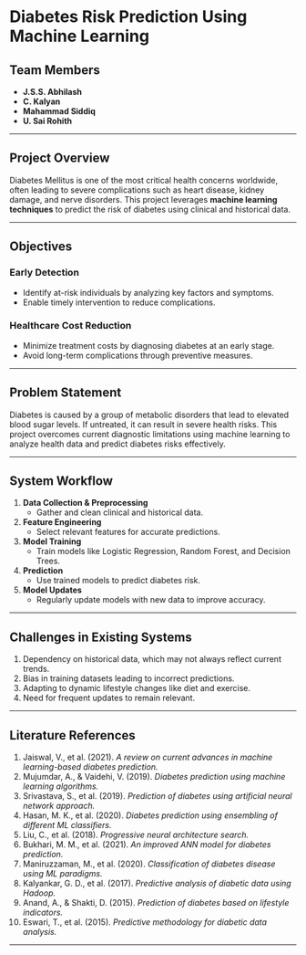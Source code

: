 # Diabetes Risk Prediction Using Machine Learning

## Team Members
- **J.S.S. Abhilash** 
- **C. Kalyan** 
- **Mahammad Siddiq** 
- **U. Sai Rohith** 

---

## Project Overview
Diabetes Mellitus is one of the most critical health concerns worldwide, often leading to severe complications such as heart disease, kidney damage, and nerve disorders. This project leverages **machine learning techniques** to predict the risk of diabetes using clinical and historical data.

---

## Objectives
### Early Detection
- Identify at-risk individuals by analyzing key factors and symptoms.
- Enable timely intervention to reduce complications.

### Healthcare Cost Reduction
- Minimize treatment costs by diagnosing diabetes at an early stage.
- Avoid long-term complications through preventive measures.

---

## Problem Statement
Diabetes is caused by a group of metabolic disorders that lead to elevated blood sugar levels. If untreated, it can result in severe health risks. This project overcomes current diagnostic limitations using machine learning to analyze health data and predict diabetes risks effectively.

---

## System Workflow
1. **Data Collection & Preprocessing**
   - Gather and clean clinical and historical data.
2. **Feature Engineering**
   - Select relevant features for accurate predictions.
3. **Model Training**
   - Train models like Logistic Regression, Random Forest, and Decision Trees.
4. **Prediction**
   - Use trained models to predict diabetes risk.
5. **Model Updates**
   - Regularly update models with new data to improve accuracy.

---

## Challenges in Existing Systems
1. Dependency on historical data, which may not always reflect current trends.
2. Bias in training datasets leading to incorrect predictions.
3. Adapting to dynamic lifestyle changes like diet and exercise.
4. Need for frequent updates to remain relevant.

---

## Literature References
1. Jaiswal, V., et al. (2021). *A review on current advances in machine learning-based diabetes prediction.*
2. Mujumdar, A., & Vaidehi, V. (2019). *Diabetes prediction using machine learning algorithms.*
3. Srivastava, S., et al. (2019). *Prediction of diabetes using artificial neural network approach.*
4. Hasan, M. K., et al. (2020). *Diabetes prediction using ensembling of different ML classifiers.*
5. Liu, C., et al. (2018). *Progressive neural architecture search.*
6. Bukhari, M. M., et al. (2021). *An improved ANN model for diabetes prediction.*
7. Maniruzzaman, M., et al. (2020). *Classification of diabetes disease using ML paradigms.*
8. Kalyankar, G. D., et al. (2017). *Predictive analysis of diabetic data using Hadoop.*
9. Anand, A., & Shakti, D. (2015). *Prediction of diabetes based on lifestyle indicators.*
10. Eswari, T., et al. (2015). *Predictive methodology for diabetic data analysis.*

---


   







 
